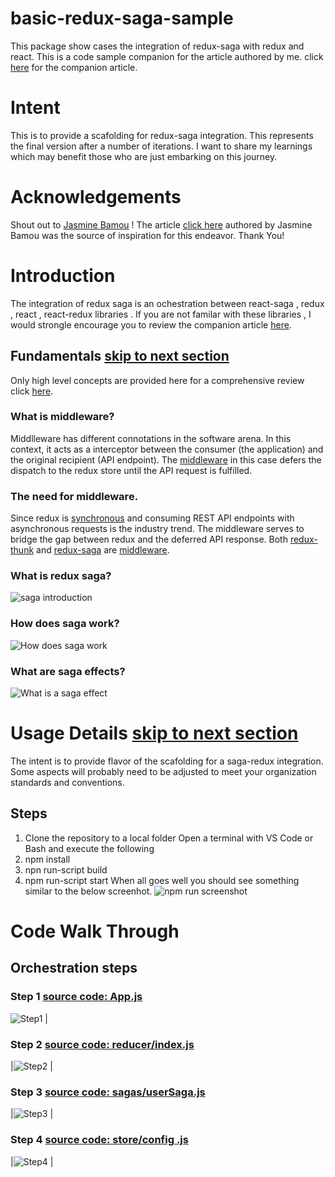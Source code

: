 # basic-redux-saga-sample

This package show cases the integration of redux-saga with redux and react. This is a code sample companion for the article authored by me. click [here](https://www.linkedin.com/pulse/redux-middleware-soups-nuts-suresh-rao) for the companion article.

# Intent

This is to provide a scafolding for redux-saga integration. This represents the final version after a number of iterations. I want to share my learnings which may benefit those who are just embarking on this journey.

# Acknowledgements

Shout out to [Jasmine Bamou](https://medium.com/@jasmine.bamou?source=post_page-----32fd89b4ebab----------------------) ! The article [click here](https://medium.com/snacknation-engineering/how-we-built-a-survey-app-from-scratch-using-reactjs-at-snacknation-1-2-32fd89b4ebab) authored by Jasmine Bamou was the source of inspiration for this endeavor. Thank You!

# Introduction

The integration of redux saga is an ochestration between react-saga , redux , react , react-redux libraries . If you are not familar with these libraries , I would strongle encourage you to review the companion article [here](https://www.linkedin.com/pulse/redux-middleware-soups-nuts-suresh-rao).

## Fundamentals [skip to next section](https://github.com/SVRao19056/basic-redux-saga-sample/blob/master/README.md#usage-details-skip-to-next-section)

Only high level concepts are provided here for a comprehensive review click [here](https://www.linkedin.com/pulse/redux-middleware-soups-nuts-suresh-rao).

### What is middleware?

Middlleware has different connotations in the software arena. In this context, it acts as a interceptor between the consumer (the application) and the original recipient (API endpoint). The [middleware](https://redux.js.org/advanced/middleware) in this case defers the dispatch to the redux store until the API request is fulfilled.

### The need for middleware.

Since redux is [synchronous](https://redux.js.org/advanced/async-flow) and consuming REST API endpoints with asynchronous requests is the industry trend. The middleware serves to bridge the gap between redux and the deferred API response. Both [redux-thunk](https://github.com/reduxjs/redux-thunk) and [redux-saga](https://github.com/redux-saga/redux-saga) are [middleware](https://redux.js.org/advanced/middleware).

### What is redux saga?

![saga introduction](./read-me-files/Saga-intro.jpg?raw=true "Saga Introduction")

### How does saga work?

![How does saga work](./read-me-files/how-does-saga-work.png?raw=true "How does saga work")

### What are saga effects?

![What is a saga effect](./read-me-files/what-is-saga-effect.png?raw=true "What is a saga effect")

# Usage Details [skip to next section](https://github.com/SVRao19056/basic-redux-saga-sample/blob/master/README.md#code-walk-through)

The intent is to provide flavor of the scafolding for a saga-redux integration. Some aspects will probably need to be adjusted to meet your organization standards and conventions.

## Steps

1. Clone the repository to a local folder
   Open a terminal with VS Code or Bash and execute the following
1. npm install
1. npn run-script build
1. npm run-script start
   When all goes well you should see something similar to the below screenhot.
   ![npm run screenshot](./read-me-files/npm-start.png?raw=true "What is a saga effect")

# Code Walk Through

## Orchestration steps

### Step 1 [source code: App.js](./src/App/App.js)

![Step1](./read-me-files/codeSeg-App.png?raw=true "Step 1 ") |

### Step 2 [source code: reducer/index.js](./src/reducer/index.js)

|![Step2](./read-me-files/step2-reducers.png?raw=true "Step 2 ") |

### Step 3 [source code: sagas/userSaga.js](./src/sagas/userSaga.js)

|![Step3](./read-me-files/step3-saga-effects.png?raw=true "Step 3 ") |

### Step 4 [source code: store/config .js](./src/sagas/userSaga.js)

|![Step4](./read-me-files/step4-saga-integration.png?raw=true "Step 4") |
